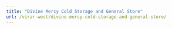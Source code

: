 ```yaml
---
title: "Divine Mercy Cold Storage and General Store"
url: /virar-west/divine-mercy-cold-storage-and-general-store/
---
```

